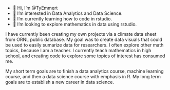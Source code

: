 - 👋 Hi, I’m @TyEmmert
- 👀 I’m interested in Data Analytics and Data Science.
- 🌱 I’m currently learning how to code in rstudio.
- 💞️ I’m looking to explore mathematics in data using rstudio.

I have currently been creating my own projects via a climate data sheet from ORNL public database. My goal was to create data visuals that could be used to easily sumarize data for researchers. I often explore other math topics, because I am a teacher. I currently teach mathematics in high school, and creating code to explore some topics of interest has consumed me.

My short term goals are to finish a data analytics course, machine learning course, and then a data science course with emphasis in R.
My long term goals are to establish a new career in data science.
